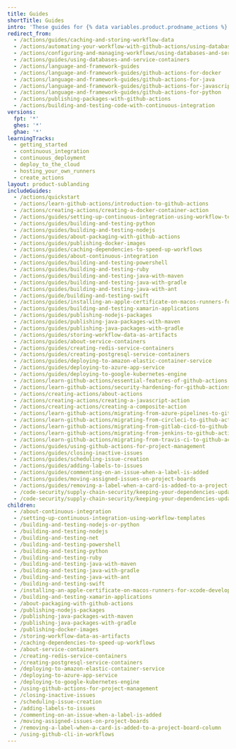 ```yaml
---
title: Guides
shortTitle: Guides
intro: 'These guides for {% data variables.product.prodname_actions %} include specific use cases and examples to help you configure workflows.'
redirect_from:
  - /actions/guides/caching-and-storing-workflow-data
  - /actions/automating-your-workflow-with-github-actions/using-databases-and-services
  - /actions/configuring-and-managing-workflows/using-databases-and-service-containers
  - /actions/guides/using-databases-and-service-containers
  - /actions/language-and-framework-guides
  - /actions/language-and-framework-guides/github-actions-for-docker
  - /actions/language-and-framework-guides/github-actions-for-java
  - /actions/language-and-framework-guides/github-actions-for-javascript-and-typescript
  - /actions/language-and-framework-guides/github-actions-for-python
  - /actions/publishing-packages-with-github-actions
  - /actions/building-and-testing-code-with-continuous-integration
versions:
  fpt: '*'
  ghes: '*'
  ghae: '*'
learningTracks:
  - getting_started
  - continuous_integration
  - continuous_deployment
  - deploy_to_the_cloud
  - hosting_your_own_runners
  - create_actions
layout: product-sublanding
includeGuides:
  - /actions/quickstart
  - /actions/learn-github-actions/introduction-to-github-actions
  - /actions/creating-actions/creating-a-docker-container-action
  - /actions/guides/setting-up-continuous-integration-using-workflow-templates
  - /actions/guides/building-and-testing-python
  - /actions/guides/building-and-testing-nodejs
  - /actions/guides/about-packaging-with-github-actions
  - /actions/guides/publishing-docker-images
  - /actions/guides/caching-dependencies-to-speed-up-workflows
  - /actions/guides/about-continuous-integration
  - /actions/guides/building-and-testing-powershell
  - /actions/guides/building-and-testing-ruby
  - /actions/guides/building-and-testing-java-with-maven
  - /actions/guides/building-and-testing-java-with-gradle
  - /actions/guides/building-and-testing-java-with-ant
  - /actions/guide/building-and-testing-swift
  - /actions/guides/installing-an-apple-certificate-on-macos-runners-for-xcode-development
  - /actions/guides/building-and-testing-xamarin-applications
  - /actions/guides/publishing-nodejs-packages
  - /actions/guides/publishing-java-packages-with-maven
  - /actions/guides/publishing-java-packages-with-gradle
  - /actions/guides/storing-workflow-data-as-artifacts
  - /actions/guides/about-service-containers
  - /actions/guides/creating-redis-service-containers
  - /actions/guides/creating-postgresql-service-containers
  - /actions/guides/deploying-to-amazon-elastic-container-service
  - /actions/guides/deploying-to-azure-app-service
  - /actions/guides/deploying-to-google-kubernetes-engine
  - /actions/learn-github-actions/essential-features-of-github-actions
  - /actions/learn-github-actions/security-hardening-for-github-actions
  - /actions/creating-actions/about-actions
  - /actions/creating-actions/creating-a-javascript-action
  - /actions/creating-actions/creating-a-composite-action
  - /actions/learn-github-actions/migrating-from-azure-pipelines-to-github-actions
  - /actions/learn-github-actions/migrating-from-circleci-to-github-actions
  - /actions/learn-github-actions/migrating-from-gitlab-cicd-to-github-actions
  - /actions/learn-github-actions/migrating-from-jenkins-to-github-actions
  - /actions/learn-github-actions/migrating-from-travis-ci-to-github-actions
  - /actions/guides/using-github-actions-for-project-management
  - /actions/guides/closing-inactive-issues
  - /actions/guides/scheduling-issue-creation
  - /actions/guides/adding-labels-to-issues
  - /actions/guides/commenting-on-an-issue-when-a-label-is-added
  - /actions/guides/moving-assigned-issues-on-project-boards
  - /actions/guides/removing-a-label-when-a-card-is-added-to-a-project-board-column
  - /code-security/supply-chain-security/keeping-your-dependencies-updated-automatically/automating-dependabot-with-github-actions
  - /code-security/supply-chain-security/keeping-your-dependencies-updated-automatically/keeping-your-actions-up-to-date-with-dependabot
children:
  - /about-continuous-integration
  - /setting-up-continuous-integration-using-workflow-templates
  - /building-and-testing-nodejs-or-python
  - /building-and-testing-nodejs
  - /building-and-testing-net
  - /building-and-testing-powershell
  - /building-and-testing-python
  - /building-and-testing-ruby
  - /building-and-testing-java-with-maven
  - /building-and-testing-java-with-gradle
  - /building-and-testing-java-with-ant
  - /building-and-testing-swift
  - /installing-an-apple-certificate-on-macos-runners-for-xcode-development
  - /building-and-testing-xamarin-applications
  - /about-packaging-with-github-actions
  - /publishing-nodejs-packages
  - /publishing-java-packages-with-maven
  - /publishing-java-packages-with-gradle
  - /publishing-docker-images
  - /storing-workflow-data-as-artifacts
  - /caching-dependencies-to-speed-up-workflows
  - /about-service-containers
  - /creating-redis-service-containers
  - /creating-postgresql-service-containers
  - /deploying-to-amazon-elastic-container-service
  - /deploying-to-azure-app-service
  - /deploying-to-google-kubernetes-engine
  - /using-github-actions-for-project-management
  - /closing-inactive-issues
  - /scheduling-issue-creation
  - /adding-labels-to-issues
  - /commenting-on-an-issue-when-a-label-is-added
  - /moving-assigned-issues-on-project-boards
  - /removing-a-label-when-a-card-is-added-to-a-project-board-column
  - /using-github-cli-in-workflows
---
```


